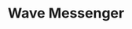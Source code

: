 ---
description: 把实时视频生成gif动画。
layout: post
results:
- primaryGenreName: Social Networking
  version: '1.0'
  artworkUrl100: http://a30.phobos.apple.com/us/r30/Purple/v4/93/37/10/933710e0-5f68-fd78-eea1-7245a72a0aa4/mzl.dfgiiwlb.png
  trackViewUrl: https://itunes.apple.com/cn/app/wave-messenger/id876010093?mt=8&uo=4
  artworkUrl60: http://a1672.phobos.apple.com/us/r30/Purple6/v4/b6/a7/da/b6a7dafd-082a-accb-0c0a-9b18ee3ee773/AppIcon60x60_2x.png
  sellerName: Kevin Flynn
  supportedDevices:
  - iPhone5
  - iPadMini
  - iPadThirdGen4G
  - iPad23G
  - iPadFourthGen
  - iPadMini4G
  - iPhone4
  - iPad2Wifi
  - iPadThirdGen
  - iPhone4S
  - iPhone5s
  - iPhone5c
  - iPodTouchFifthGen
  - iPadFourthGen4G
  genres:
  - 社交
  trackName: Wave Messenger
  description: 'Wave is a fast, fun animated image messenger. Capture a 2
    second moment, add a caption and send it it to friends. Animated GIFs
    and friends - what''s not to love?


    Wave helps create and capture the essence of your fun in a way that still
    images cannot. You''ll love taking Waves as much as your friends will
    love receiving them!'
  price: 0
  trackId: 876010093
  releaseDate: '2014-06-05T07:00:00Z'
  screenshotUrls:
  - http://a4.mzstatic.com/us/r30/Purple2/v4/16/be/4f/16be4fee-de0c-8f1c-12c4-0438e352b1f7/screen1136x1136.jpeg
  - http://a3.mzstatic.com/us/r30/Purple/v4/cd/4e/76/cd4e76f1-9e33-160d-3889-3c8d8a5f9e5f/screen1136x1136.jpeg
  - http://a3.mzstatic.com/us/r30/Purple2/v4/eb/28/2e/eb282e63-f2a0-eecc-5058-8714c483f382/screen1136x1136.jpeg
  artistViewUrl: https://itunes.apple.com/cn/artist/kevin-flynn/id876010096?uo=4
  primaryGenreId: 6005
  kind: software
  fileSizeBytes: '8377899'
  bundleId: com.parse.wave
  sellerUrl: http://wavemessengerapp.appspot.com
  trackContentRating: 12+
  artistName: Kevin Flynn
  contentAdvisoryRating: 12+
  isGameCenterEnabled: false
  trackCensoredName: Wave Messenger
  languageCodesISO2A:
  - EN
  features: &a []
  wrapperType: software
  artworkUrl512: http://a30.phobos.apple.com/us/r30/Purple/v4/93/37/10/933710e0-5f68-fd78-eea1-7245a72a0aa4/mzl.dfgiiwlb.png
  formattedPrice: 免费
  artistId: 876010096
  genreIds:
  - '6005'
  currency: CNY
  ipadScreenshotUrls: *a
category: 社交
tags: tag1
resultCount: 1
title: Wave Messenger

---